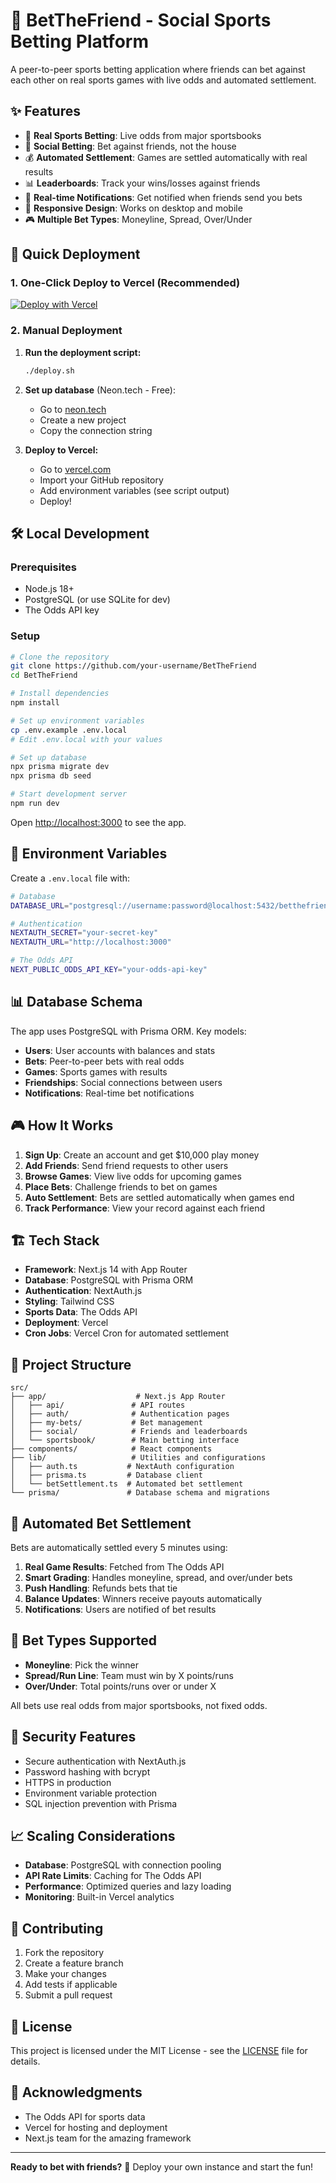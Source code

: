 # 🎯 BetTheFriend - Social Sports Betting Platform

A peer-to-peer sports betting application where friends can bet against each other on real sports games with live odds and automated settlement.

## ✨ Features

- 🏈 **Real Sports Betting**: Live odds from major sportsbooks
- 👥 **Social Betting**: Bet against friends, not the house
- 💰 **Automated Settlement**: Games are settled automatically with real results
- 📊 **Leaderboards**: Track your wins/losses against friends
- 🔔 **Real-time Notifications**: Get notified when friends send you bets
- 📱 **Responsive Design**: Works on desktop and mobile
- 🎮 **Multiple Bet Types**: Moneyline, Spread, Over/Under

## 🚀 Quick Deployment

### 1. **One-Click Deploy to Vercel** (Recommended)

[![Deploy with Vercel](https://vercel.com/button)](https://vercel.com/new/clone?repository-url=https://github.com/your-username/BetTheFriend)

### 2. **Manual Deployment**

1. **Run the deployment script:**
   ```bash
   ./deploy.sh
   ```

2. **Set up database** (Neon.tech - Free):
   - Go to [neon.tech](https://neon.tech)
   - Create a new project
   - Copy the connection string

3. **Deploy to Vercel:**
   - Go to [vercel.com](https://vercel.com)
   - Import your GitHub repository
   - Add environment variables (see script output)
   - Deploy!

## 🛠️ Local Development

### Prerequisites
- Node.js 18+
- PostgreSQL (or use SQLite for dev)
- The Odds API key

### Setup
```bash
# Clone the repository
git clone https://github.com/your-username/BetTheFriend
cd BetTheFriend

# Install dependencies
npm install

# Set up environment variables
cp .env.example .env.local
# Edit .env.local with your values

# Set up database
npx prisma migrate dev
npx prisma db seed

# Start development server
npm run dev
```

Open [http://localhost:3000](http://localhost:3000) to see the app.

## 🔧 Environment Variables

Create a `.env.local` file with:

```bash
# Database
DATABASE_URL="postgresql://username:password@localhost:5432/betthefriend"

# Authentication
NEXTAUTH_SECRET="your-secret-key"
NEXTAUTH_URL="http://localhost:3000"

# The Odds API
NEXT_PUBLIC_ODDS_API_KEY="your-odds-api-key"
```

## 📊 Database Schema

The app uses PostgreSQL with Prisma ORM. Key models:

- **Users**: User accounts with balances and stats
- **Bets**: Peer-to-peer bets with real odds
- **Games**: Sports games with results
- **Friendships**: Social connections between users
- **Notifications**: Real-time bet notifications

## 🎮 How It Works

1. **Sign Up**: Create an account and get $10,000 play money
2. **Add Friends**: Send friend requests to other users
3. **Browse Games**: View live odds for upcoming games
4. **Place Bets**: Challenge friends to bet on games
5. **Auto Settlement**: Bets are settled automatically when games end
6. **Track Performance**: View your record against each friend

## 🏗️ Tech Stack

- **Framework**: Next.js 14 with App Router
- **Database**: PostgreSQL with Prisma ORM
- **Authentication**: NextAuth.js
- **Styling**: Tailwind CSS
- **Sports Data**: The Odds API
- **Deployment**: Vercel
- **Cron Jobs**: Vercel Cron for automated settlement

## 📁 Project Structure

```
src/
├── app/                    # Next.js App Router
│   ├── api/               # API routes
│   ├── auth/              # Authentication pages
│   ├── my-bets/           # Bet management
│   ├── social/            # Friends and leaderboards
│   └── sportsbook/        # Main betting interface
├── components/            # React components
├── lib/                   # Utilities and configurations
│   ├── auth.ts           # NextAuth configuration
│   ├── prisma.ts         # Database client
│   └── betSettlement.ts  # Automated bet settlement
└── prisma/               # Database schema and migrations
```

## 🔄 Automated Bet Settlement

Bets are automatically settled every 5 minutes using:

1. **Real Game Results**: Fetched from The Odds API
2. **Smart Grading**: Handles moneyline, spread, and over/under bets
3. **Push Handling**: Refunds bets that tie
4. **Balance Updates**: Winners receive payouts automatically
5. **Notifications**: Users are notified of bet results

## 🎯 Bet Types Supported

- **Moneyline**: Pick the winner
- **Spread/Run Line**: Team must win by X points/runs
- **Over/Under**: Total points/runs over or under X

All bets use real odds from major sportsbooks, not fixed odds.

## 🔐 Security Features

- Secure authentication with NextAuth.js
- Password hashing with bcrypt
- HTTPS in production
- Environment variable protection
- SQL injection prevention with Prisma

## 📈 Scaling Considerations

- **Database**: PostgreSQL with connection pooling
- **API Rate Limits**: Caching for The Odds API
- **Performance**: Optimized queries and lazy loading
- **Monitoring**: Built-in Vercel analytics

## 🤝 Contributing

1. Fork the repository
2. Create a feature branch
3. Make your changes
4. Add tests if applicable
5. Submit a pull request

## 📝 License

This project is licensed under the MIT License - see the [LICENSE](LICENSE) file for details.

## 🙏 Acknowledgments

- The Odds API for sports data
- Vercel for hosting and deployment
- Next.js team for the amazing framework

---

**Ready to bet with friends?** 🎉 Deploy your own instance and start the fun! 